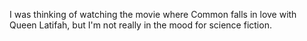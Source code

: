 I was thinking of watching the movie where Common falls in love with Queen Latifah, but I'm not really in the mood for science fiction.